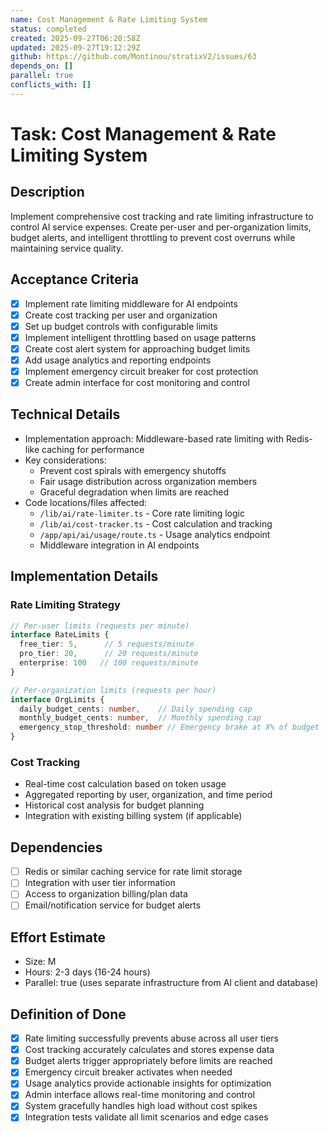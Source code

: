 ```yaml
---
name: Cost Management & Rate Limiting System
status: completed
created: 2025-09-27T06:20:58Z
updated: 2025-09-27T19:12:29Z
github: https://github.com/Montinou/stratixV2/issues/63
depends_on: []
parallel: true
conflicts_with: []
---
```


# Task: Cost Management & Rate Limiting System

## Description
Implement comprehensive cost tracking and rate limiting infrastructure to control AI service expenses. Create per-user and per-organization limits, budget alerts, and intelligent throttling to prevent cost overruns while maintaining service quality.

## Acceptance Criteria
- [x] Implement rate limiting middleware for AI endpoints
- [x] Create cost tracking per user and organization
- [x] Set up budget controls with configurable limits
- [x] Implement intelligent throttling based on usage patterns
- [x] Create cost alert system for approaching budget limits
- [x] Add usage analytics and reporting endpoints
- [x] Implement emergency circuit breaker for cost protection
- [x] Create admin interface for cost monitoring and control

## Technical Details
- Implementation approach: Middleware-based rate limiting with Redis-like caching for performance
- Key considerations:
  - Prevent cost spirals with emergency shutoffs
  - Fair usage distribution across organization members
  - Graceful degradation when limits are reached
- Code locations/files affected:
  - `/lib/ai/rate-limiter.ts` - Core rate limiting logic
  - `/lib/ai/cost-tracker.ts` - Cost calculation and tracking
  - `/app/api/ai/usage/route.ts` - Usage analytics endpoint
  - Middleware integration in AI endpoints

## Implementation Details

### Rate Limiting Strategy
```typescript
// Per-user limits (requests per minute)
interface RateLimits {
  free_tier: 5,      // 5 requests/minute
  pro_tier: 20,      // 20 requests/minute
  enterprise: 100   // 100 requests/minute
}

// Per-organization limits (requests per hour)
interface OrgLimits {
  daily_budget_cents: number,    // Daily spending cap
  monthly_budget_cents: number,  // Monthly spending cap
  emergency_stop_threshold: number // Emergency brake at X% of budget
}
```

### Cost Tracking
- Real-time cost calculation based on token usage
- Aggregated reporting by user, organization, and time period
- Historical cost analysis for budget planning
- Integration with existing billing system (if applicable)

## Dependencies
- [ ] Redis or similar caching service for rate limit storage
- [ ] Integration with user tier information
- [ ] Access to organization billing/plan data
- [ ] Email/notification service for budget alerts

## Effort Estimate
- Size: M
- Hours: 2-3 days (16-24 hours)
- Parallel: true (uses separate infrastructure from AI client and database)

## Definition of Done
- [x] Rate limiting successfully prevents abuse across all user tiers
- [x] Cost tracking accurately calculates and stores expense data
- [x] Budget alerts trigger appropriately before limits are reached
- [x] Emergency circuit breaker activates when needed
- [x] Usage analytics provide actionable insights for optimization
- [x] Admin interface allows real-time monitoring and control
- [x] System gracefully handles high load without cost spikes
- [x] Integration tests validate all limit scenarios and edge cases